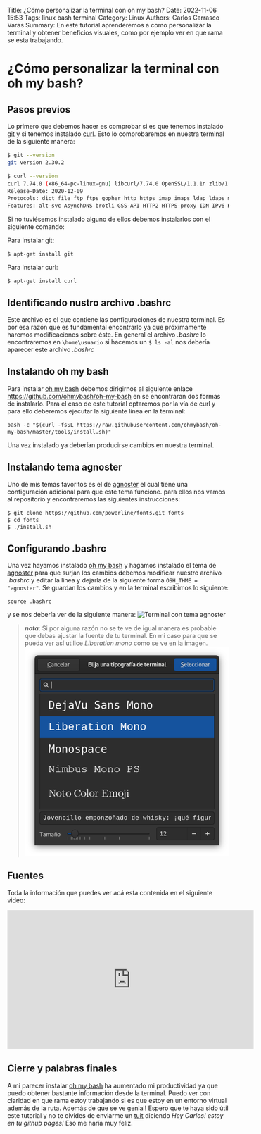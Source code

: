 Title: ¿Cómo personalizar la terminal con oh my bash?
Date: 2022-11-06 15:53
Tags: linux bash terminal 
Category: Linux
Authors: Carlos Carrasco Varas
Summary: En este tutorial aprenderemos a como personalizar la terminal y obtener beneficios visuales, como por ejemplo ver en que rama se esta trabajando.

# ¿Cómo personalizar la terminal con oh my bash?

## Pasos previos

Lo primero que debemos hacer es comprobar si es que tenemos instalado [git](https://git-scm.com/) y si tenemos instalado [curl](https://curl.se/). Esto lo comprobaremos en nuestra terminal de la siguiente manera:

~~~bash
$ git --version
git version 2.30.2
~~~

~~~bash
$ curl --version
curl 7.74.0 (x86_64-pc-linux-gnu) libcurl/7.74.0 OpenSSL/1.1.1n zlib/1.2.11 brotli/1.0.9 libidn2/2.3.0 libpsl/0.21.0 (+libidn2/2.3.0) libssh2/1.9.0 nghttp2/1.43.0 librtmp/2.3
Release-Date: 2020-12-09
Protocols: dict file ftp ftps gopher http https imap imaps ldap ldaps mqtt pop3 pop3s rtmp rtsp scp sftp smb smbs smtp smtps telnet tftp 
Features: alt-svc AsynchDNS brotli GSS-API HTTP2 HTTPS-proxy IDN IPv6 Kerberos Largefile libz NTLM NTLM_WB PSL SPNEGO SSL TLS-SRP UnixSockets
~~~

Si no tuviésemos instalado alguno de ellos debemos instalarlos con el siguiente comando:

Para instalar git:
~~~
$ apt-get install git
~~~

Para instalar curl:
~~~
$ apt-get install curl
~~~

## Identificando nustro archivo .bashrc
Este archivo es el que contiene las configuraciones de nuestra terminal. Es por esa razón que es fundamental encontrarlo ya que próximamente haremos modificaciones sobre éste.
En general el archivo *.bashrc* lo encontraremos en `\home\usuario` si hacemos un `$ ls -al` nos debería aparecer este archivo *.bashrc*

## Instalando oh my bash

Para instalar [oh my bash](https://github.com/ohmybash/oh-my-bash) debemos dirigirnos al siguiente enlace https://github.com/ohmybash/oh-my-bash en se encontraran dos formas de instalarlo. Para el caso de este tutorial optaremos por la vía de curl y para ello deberemos ejecutar la siguiente línea en la terminal:
~~~
bash -c "$(curl -fsSL https://raw.githubusercontent.com/ohmybash/oh-my-bash/master/tools/install.sh)"
~~~

 Una vez instalado ya deberían producirse cambios en nuestra terminal.
 
## Instalando tema agnoster
 Uno de mis temas favoritos es el de [agnoster](https://github.com/ohmybash/oh-my-bash/tree/master/themes/agnoster) el cual tiene una configuración adicional para que este tema funcione. para ellos nos vamos al repositorio y encontraremos las siguientes instrucciones:

~~~
$ git clone https://github.com/powerline/fonts.git fonts
$ cd fonts
$ ./install.sh
~~~

## Configurando .bashrc

Una vez hayamos instalado [oh my bash](https://github.com/ohmybash/oh-my-bash) y hagamos instalado el tema de [agnoster](https://github.com/ohmybash/oh-my-bash/tree/master/themes/agnoster) para que surjan los cambios debemos modificar nuestro archivo *.bashrc* y editar la línea y dejarla de la siguiente forma `OSH_THME = "agnoster"`. Se guardan los cambios y en la terminal escribimos lo siguiente:

~~~
source .bashrc
~~~

y se nos debería ver de la siguiente manera:
![Terminal con tema agnoster](/images/terminal_Agnoster.png)

> ***nota***: Si por alguna razón no se te ve de igual manera es probable que debas ajustar la fuente de tu terminal. En mi caso para que se pueda ver así utilice *Liberation mono* como se ve en la imagen. ![Fuente de terminal](/content/images/fuente_terminal.png)

## Fuentes
Toda la información que puedes ver acá esta contenida en el siguiente video:

<iframe width="560" height="315" src="https://www.youtube.com/embed/qi5Vzw5AU9M" title="YouTube video player" frameborder="0" allow="accelerometer; autoplay; clipboard-write; encrypted-media; gyroscope; picture-in-picture" allowfullscreen></iframe>

## Cierre y palabras finales
A mi parecer instalar [oh my bash](https://github.com/ohmybash/oh-my-bash) ha aumentado mi productividad ya que puedo obtener bastante información desde la terminal. Puedo ver con claridad en que rama estoy trabajando si es que estoy en un entorno virtual además de la ruta. Además de que se ve genial! Espero que te haya sido útil este tutorial y no te olvides de enviarme un [tuit](https://twitter.com/Krlitos_Forever) diciendo *Hey Carlos! estoy en tu github pages!* Eso me haría muy feliz.